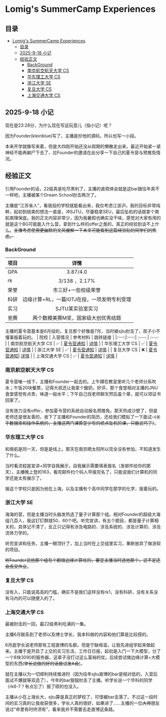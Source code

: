 # Lomig's SummerCamp Experiences

## 目录
- [Lomig's SummerCamp Experiences](#lomigs-summercamp-experiences)
  - [目录](#目录)
  - [2025-9-18 小记](#2025-9-18-小记)
  - [经验正文](#经验正文)
    - [BackGround](#background)
    - [南京航空航天大学 CS](#南京航空航天大学-cs)
    - [华东理工大学 CS](#华东理工大学-cs)
    - [浙江大学 SE](#浙江大学-se)
    - [复旦大学 CS](#复旦大学-cs)
    - [上海交通大学 CS](#上海交通大学-cs)

## 2025-9-18 小记
现在是23:28分，为什么现在写这玩意儿（指小记）呢？

因为Founder(kleinblue)写了，主播是抄他的源码，所以也写一小段。

本来开学就像写来着，但是大四刚开始还没从假期的懒散走出来，最近开始紧一紧神经不能再躺尸下去了，应Founder的邀请在此分享一下自己的夏令营与预推免情况。

## 经验正文
引用Founder的话，22级真是吃尽黑利了，主播的直观体会就是这bar跟往年真不一样吧，主播被某个Dream School肘击两次了。

主播是“江苏省人”，看我投的学校就能看出来，我仅考虑江浙沪。我的目标非常纯粹，起初到结束的想法一直是，冲SJTU，尽量稳拿SEU，最后坠机的话就拿个南航南理保底。我的正文内容非常少，因为我暑假也确实没干啥，感觉对大家有用的就是这个BG可能能入什么营，拿到什么样的offer之类的，真正的经验到谈不上什么。<s>主播考虑使用更幽默的文风缓解一下未来可能看到这篇经验贴的同学们的焦虑。</S>

### BackGround

| **项目** | **详情** |
| --- | :---: |
| GPA | 3.87/4.0 |
| rk |3/138 ，2.17% |
| 荣誉 | 市三好+一些校级荣誉 |
| 科研 | 边缘计算+RL，一篇IOTJ在投，一项发明专利受理 |
| 实习 | SJTU某实验室实习 |
| 竞赛 | 两个数模美赛M奖，国家级大创优秀结题 |


主播的夏令营基本是6月投的，复旦那个好像是7月，当时被sjtu肘击了，孩子小不懂事报着玩的。
| 院校 | 入营情况 | 参考材料 | 跳转链接 |
|:---:|:---:| :---: | :---: |
| 南京航空航天大学 CS | &#x2705; | [夏令营通知](https://cs.nuaa.edu.cn/2025/0614/c10851a377816/page.htm) | [详情](#南京航空航天大学-cs) |
| 华东理工大学 CS | &#x2705; | [夏令营通知](https://cise.ecust.edu.cn/2025/0618/c7692a179923/page.psp) | [详情](#华东理工大学-cs) |
| 浙江大学 SE | &#x2705; | [夏令营通知](http://www.cst.zju.edu.cn/2025/0606/c36207a3059270/page.htm) | [详情](#浙江大学-se) |
| 复旦大学 CS | &#x274c; | [夏令营通知](https://cs.fudan.edu.cn/46/40/c24753a738880/page.htm)| [详情](#复旦大学-cs) |
| 上海交通大学 CS | &#x2705; | [夏令营通知](https://ga.sjtu.edu.cn/zsgl/xxgs/xlyhdbfmx.aspx) | [详情](#上海交通大学-cs) |


### 南京航空航天大学 CS	
夏令营唯一线下，主播和Founder一起去的。上午蹲在教室里听几个老师分系吹水；午饭20块餐票，记得大叔还让我拿个酸奶，好评，那个食堂相对主播的JNU食堂感觉有点贵，味道一般水平；下午自己找老师聊天然后盖个章，就可以领证书回家了。

没有效力没有offer，参加夏令营的系统自动报名预推免。那天热成沙壁了，但是老师还是很友善的，收下了主播和Founder的简历，还给我们模拟了一下面试<s>（关于数据库和操作系统的，主播这两门课算是少有的绩点坠机的课，只能说巧了）</s>。

### 华东理工大学 CS
和南航是同一天，但是是线上。那天在南京晒太阳所以完全没有参加，不知道发生了什么。

当时看流程是宣讲+同学自我展示，自我展示需要填表报名（发邮件给你的那天），主播晚上登的163，看完邮件扫个码人早报完名了，只能说我们计算机的同学还是太有展示了。

报这个学校只是因为他在上海，以及主播有个高中同学在那学的化学，报着玩的。

### 浙江大学 SE
海海的营，但是主播当时头脑发热选了量子计算那个组。相对Founder的超级大海组几百人，我这钉钉群就50、60个吧。听完宣讲，有五个题目，都是量子计算相关的，具体记不清了，反正只记得有涉及电路的、涉及系统的、涉及计算的、涉及流体力学的。

听完宣讲和任务，主播一眼顶针了，加上当时在上交组里实习，果断放弃了做浙软的项目。

<s>听Founder说他那个组有个题做边缘计算啥的，要是主播当时选他那个，说不定还会去交作业</s>。

### 复旦大学 CS
没有入，只能说高高的门槛，确实不是我们这样没有rk1，没有科研，没有关系没有马内的可以随便入的了。

### 上海交通大学 CS
最被肘击的一回，最22级黑利吃满的一集。

主播6月联系到了老师以及博士学长，我本科做的内容和他们算是比较搭的。

6月底学长说老师那有工程直博的名额，但是宁缺毋滥，让我先进组学起来做起来。主播于是开启了上交的实习生活，工作日日报，起初是入门一下大模型，分了一个8块3090的服务器，这辈子没打过这么富裕的仗。后续尝试做边缘计算+大模型的东西(<s>学长说做的好的话尝试发A会</s>)。

就在主播以为一切顺利持续推进时（因为往年sjtu直博的bar是相对低的，入营后面试不爆就等双选了），今年的bar狠狠肘击了主播。听学长说一个华科的同学（rk6-7？有点忘了）报了硕的也没入。

主播从小在上海长大，sjtu算是真正的梦校了，可惜被bar击落了。不过这一段时间的实习真的让我收获很多，学长人真的很好，如果进了……主播的一位<s>大师</s>朋友说过“命里有时终须有”，看来我并不需要去走直博这条路。

